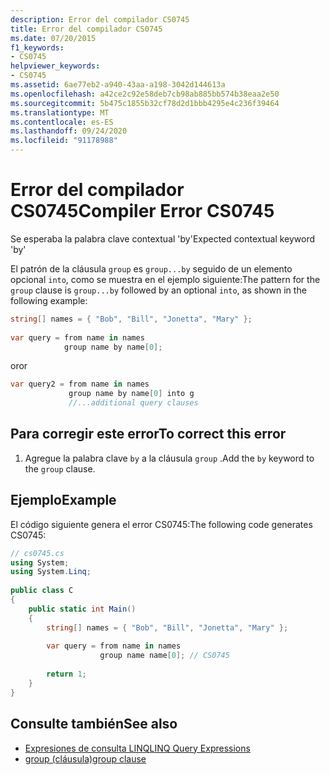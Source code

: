 ```yaml
---
description: Error del compilador CS0745
title: Error del compilador CS0745
ms.date: 07/20/2015
f1_keywords:
- CS0745
helpviewer_keywords:
- CS0745
ms.assetid: 6ae77eb2-a940-43aa-a198-3042d144613a
ms.openlocfilehash: a42ce2c92e58deb7cb98ab885bb574b38eaa2e50
ms.sourcegitcommit: 5b475c1855b32cf78d2d1bbb4295e4c236f39464
ms.translationtype: MT
ms.contentlocale: es-ES
ms.lasthandoff: 09/24/2020
ms.locfileid: "91178988"
---
```

# <a name="compiler-error-cs0745"></a><span data-ttu-id="09c0c-103">Error del compilador CS0745</span><span class="sxs-lookup"><span data-stu-id="09c0c-103">Compiler Error CS0745</span></span>

<span data-ttu-id="09c0c-104">Se esperaba la palabra clave contextual 'by'</span><span class="sxs-lookup"><span data-stu-id="09c0c-104">Expected contextual keyword 'by'</span></span>  
  
 <span data-ttu-id="09c0c-105">El patrón de la cláusula `group` es `group...by` seguido de un elemento opcional `into`, como se muestra en el ejemplo siguiente:</span><span class="sxs-lookup"><span data-stu-id="09c0c-105">The pattern for the `group` clause is `group...by` followed by an optional `into`, as shown in the following example:</span></span>  
  
```csharp  
string[] names = { "Bob", "Bill", "Jonetta", "Mary" };  
  
var query = from name in names  
            group name by name[0];  
```  
  
 <span data-ttu-id="09c0c-106">or</span><span class="sxs-lookup"><span data-stu-id="09c0c-106">or</span></span>  
  
```csharp  
var query2 = from name in names  
             group name by name[0] into g  
             //...additional query clauses  
```  
  
## <a name="to-correct-this-error"></a><span data-ttu-id="09c0c-107">Para corregir este error</span><span class="sxs-lookup"><span data-stu-id="09c0c-107">To correct this error</span></span>  
  
1. <span data-ttu-id="09c0c-108">Agregue la palabra clave `by` a la cláusula `group` .</span><span class="sxs-lookup"><span data-stu-id="09c0c-108">Add the `by` keyword to the `group` clause.</span></span>  
  
## <a name="example"></a><span data-ttu-id="09c0c-109">Ejemplo</span><span class="sxs-lookup"><span data-stu-id="09c0c-109">Example</span></span>  

 <span data-ttu-id="09c0c-110">El código siguiente genera el error CS0745:</span><span class="sxs-lookup"><span data-stu-id="09c0c-110">The following code generates CS0745:</span></span>  
  
```csharp  
// cs0745.cs  
using System;  
using System.Linq;  
  
public class C  
{  
    public static int Main()  
    {  
        string[] names = { "Bob", "Bill", "Jonetta", "Mary" };  
  
        var query = from name in names  
                    group name name[0]; // CS0745  
  
        return 1;  
    }  
}  
```  
  
## <a name="see-also"></a><span data-ttu-id="09c0c-111">Consulte también</span><span class="sxs-lookup"><span data-stu-id="09c0c-111">See also</span></span>

- [<span data-ttu-id="09c0c-112">Expresiones de consulta LINQ</span><span class="sxs-lookup"><span data-stu-id="09c0c-112">LINQ Query Expressions</span></span>](../linq/index.md)
- [<span data-ttu-id="09c0c-113">group (cláusula)</span><span class="sxs-lookup"><span data-stu-id="09c0c-113">group clause</span></span>](../language-reference/keywords/group-clause.md)

